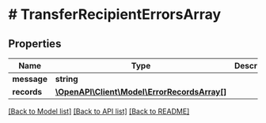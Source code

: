 # # TransferRecipientErrorsArray

## Properties

Name | Type | Description | Notes
------------ | ------------- | ------------- | -------------
**message** | **string** |  |
**records** | [**\OpenAPI\Client\Model\ErrorRecordsArray[]**](ErrorRecordsArray.md) |  |

[[Back to Model list]](../../README.md#models) [[Back to API list]](../../README.md#endpoints) [[Back to README]](../../README.md)
